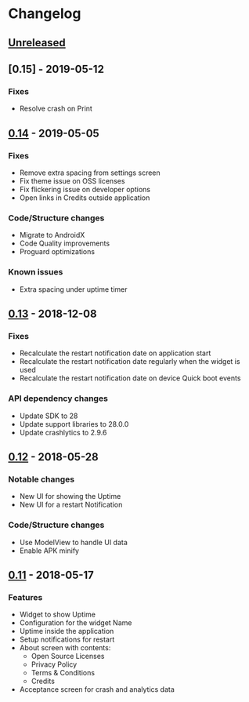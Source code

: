 # Changelog

## [Unreleased]

## [0.15] - 2019-05-12
### Fixes
- Resolve crash on Print

## [0.14] - 2019-05-05
### Fixes
- Remove extra spacing from settings screen
- Fix theme issue on OSS licenses
- Fix flickering issue on developer options
- Open links in Credits outside application

### Code/Structure changes
- Migrate to AndroidX
- Code Quality improvements
- Proguard optimizations

### Known issues
- Extra spacing under uptime timer

## [0.13] - 2018-12-08
### Fixes
- Recalculate the restart notification date on application start
- Recalculate the restart notification date regularly when the widget is used
- Recalculate the restart notification date on device Quick boot events

### API dependency changes
- Update SDK to 28
- Update support libraries to 28.0.0
- Update crashlytics to 2.9.6

## [0.12] - 2018-05-28
### Notable changes
- New UI for showing the Uptime
- New UI for a restart Notification

### Code/Structure changes
- Use ModelView to handle UI data
- Enable APK minify

## [0.11] - 2018-05-17
### Features
- Widget to show Uptime
- Configuration for the widget Name
- Uptime inside the application
- Setup notifications for restart
- About screen with contents:
    - Open Source Licenses
    - Privacy Policy
    - Terms & Conditions
    - Credits
- Acceptance screen for crash and analytics data

[Unreleased]: https://github.com/madlymad/uptime/compare/v0.15...HEAD
[0.14]: https://github.com/madlymad/uptime/compare/v0.14...v0.15
[0.14]: https://github.com/madlymad/uptime/compare/v0.13...v0.14
[0.13]: https://github.com/madlymad/uptime/compare/v0.12...v0.13
[0.12]: https://github.com/madlymad/uptime/compare/v0.11...v0.12
[0.11]: https://github.com/madlymad/uptime/tree/v0.11

